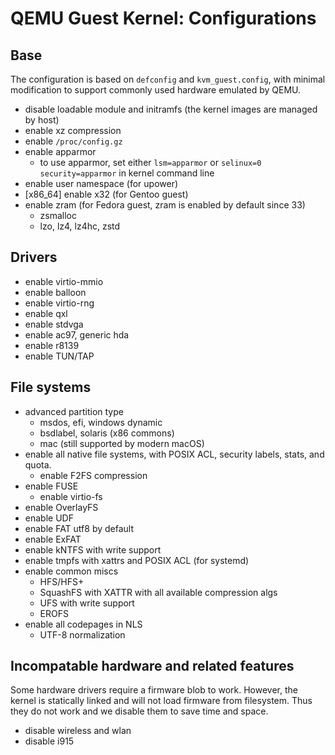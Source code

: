 # QEMU Guest Kernel: Configurations

## Base

The configuration is based on `defconfig` and `kvm_guest.config`, with minimal modification to support commonly used hardware emulated by QEMU.

* disable loadable module and initramfs (the kernel images are managed by host)
* enable xz compression
* enable `/proc/config.gz`
* enable apparmor
  * to use apparmor, set either `lsm=apparmor` or `selinux=0 security=apparmor` in kernel command line
* enable user namespace (for upower)
* [x86_64] enable x32 (for Gentoo guest)
* enable zram (for Fedora guest, zram is enabled by default since 33)
  * zsmalloc
  * lzo, lz4, lz4hc, zstd

## Drivers

* enable virtio-mmio
* enable balloon
* enable virtio-rng
* enable qxl
* enable stdvga
* enable ac97, generic hda
* enable r8139
* enable TUN/TAP

## File systems

* advanced partition type
  * msdos, efi, windows dynamic
  * bsdlabel, solaris (x86 commons)
  * mac (still supported by modern macOS)
* enable all native file systems, with POSIX ACL, security labels, stats, and quota.
  * enable F2FS compression
* enable FUSE
  * enable virtio-fs
* enable OverlayFS
* enable UDF
* enable FAT utf8 by default
* enable ExFAT
* enable kNTFS with write support
* enable tmpfs with xattrs and POSIX ACL (for systemd)
* enable common miscs
  * HFS/HFS+
  * SquashFS with XATTR with all available compression algs
  * UFS with write support
  * EROFS
* enable all codepages in NLS
  * UTF-8 normalization

## Incompatable hardware and related features

Some hardware drivers require a firmware blob to work. However, the kernel is statically linked and will not load firmware from filesystem. Thus they do not work and we disable them to save time and space.

* disable wireless and wlan
* disable i915
